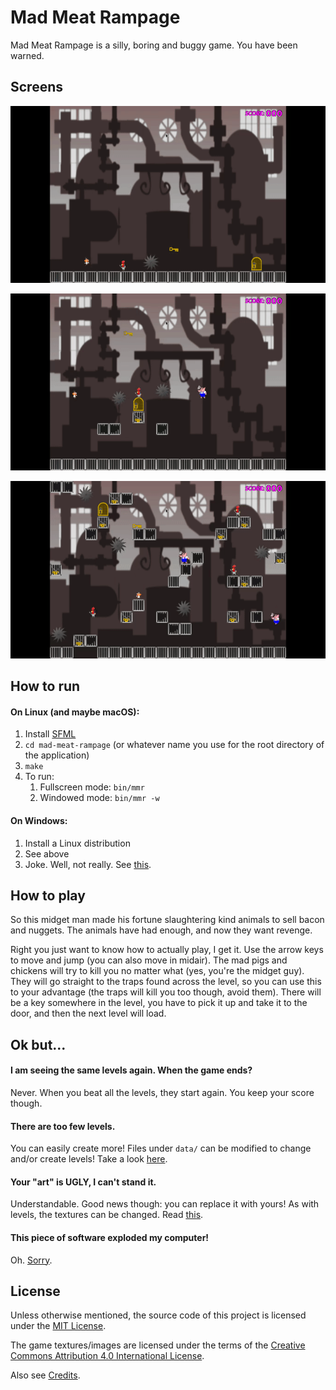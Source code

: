 # Mad Meat Rampage
Mad Meat Rampage is a silly, boring and buggy game. You have been warned.

## Screens
![Screen 1](docs/media/a1.gif)

![Screen 2](docs/media/a2.gif)

![Screen 3](docs/media/a3.gif)

## How to run
#### On Linux (and maybe macOS):
1. Install [SFML](https://www.sfml-dev.org)
1. `cd mad-meat-rampage` (or whatever name you use for the root directory of the application)
1.  `make`
1. To run:
   1. Fullscreen mode: `bin/mmr`
   1. Windowed mode: `bin/mmr -w`

#### On Windows:
1.  Install a Linux distribution
1.  See above
1.  Joke. Well, not really. See [this](docs/Installing.md).

## How to play
So this midget man made his fortune slaughtering kind animals to sell bacon and nuggets. The animals have had enough, and now they want revenge.

Right you just want to know how to actually play, I get it. Use the arrow keys to move and jump (you can also move in midair). The mad pigs and chickens will try to kill you no matter what (yes, you're the midget guy). They will go straight to the traps found across the level, so you can use this to your advantage (the traps will kill you too though, avoid them). There will be a key somewhere in the level, you have to pick it up and take it to the door, and then the next level will load.

## Ok but...
#### I am seeing the same levels again. When the game ends?
Never. When you beat all the levels, they start again. You keep your score though.

#### There are too few levels.
You can easily create more! Files under `data/` can be modified to change and/or create levels! Take a look [here](docs/Editing.md).

#### Your "art" is UGLY, I can't stand it.
Understandable. Good news though: you can replace it with yours! As with levels, the textures can be changed. Read [this](docs/Editing.md).

#### This piece of software exploded my computer!
Oh. [Sorry](LICENSE.md).

## License
Unless otherwise mentioned, the source code of this project is licensed under the [MIT License](LICENSE.md).

The game textures/images are licensed under the terms of the [Creative Commons Attribution 4.0 International License](https://creativecommons.org/licenses/by/4.0/).

Also see [Credits](docs/Credits.md).
